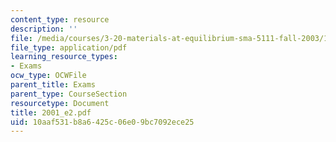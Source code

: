 ```yaml
---
content_type: resource
description: ''
file: /media/courses/3-20-materials-at-equilibrium-sma-5111-fall-2003/10aaf531b8a6425c06e09bc7092ece25_2001_e2.pdf
file_type: application/pdf
learning_resource_types:
- Exams
ocw_type: OCWFile
parent_title: Exams
parent_type: CourseSection
resourcetype: Document
title: 2001_e2.pdf
uid: 10aaf531-b8a6-425c-06e0-9bc7092ece25
---
```

